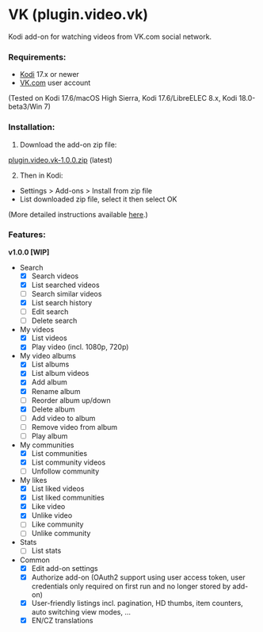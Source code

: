 # VK (plugin.video.vk)

Kodi add-on for watching videos from VK.com social network.

### Requirements:

- [Kodi](https://kodi.tv) 17.x or newer
- [VK.com](https://vk.com) user account

(Tested on Kodi 17.6/macOS High Sierra, Kodi 17.6/LibreELEC 8.x, Kodi 18.0-beta3/Win 7)

### Installation:

1. Download the add-on zip file:

[plugin.video.vk-1.0.0.zip](http://) (latest)

2. Then in Kodi:

- Settings > Add-ons > Install from zip file
- List downloaded zip file, select it then select OK

(More detailed instructions available [here](https://kodi.wiki/view/HOW-TO:Install_add-ons_from_zip_files).)

### Features:

**v1.0.0 [WIP]**

- Search
    - [x] Search videos
    - [x] List searched videos
    - [ ] Search similar videos
    - [x] List search history
    - [ ] Edit search
    - [ ] Delete search
- My videos
    - [x] List videos
    - [x] Play video (incl. 1080p, 720p)
- My video albums
    - [x] List albums
    - [x] List album videos
    - [x] Add album
    - [x] Rename album
    - [ ] Reorder album up/down
    - [x] Delete album
    - [ ] Add video to album
    - [ ] Remove video from album
    - [ ] Play album
- My communities
    - [x] List communities
    - [x] List community videos
    - [ ] Unfollow community
- My likes
    - [x] List liked videos
    - [x] List liked communities
    - [x] Like video
    - [x] Unlike video
    - [ ] Like community
    - [ ] Unlike community
- Stats
    - [ ] List stats
- Common
    - [x] Edit add-on settings
    - [x] Authorize add-on (OAuth2 support using user access token, user credentials only required on first run and no longer stored by add-on)
    - [x] User-friendly listings incl. pagination, HD thumbs, item counters, auto switching view modes, ...
    - [x] EN/CZ translations
